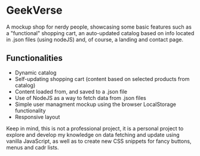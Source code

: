 # GeekVerse
A mockup shop for nerdy people, showcasing some basic features such as a "functional" shopping cart, an auto-updated catalog based on info located in .json files (using nodeJS) and, of course, a landing and contact page.

<h2>Functionalities</h2>
  <ul>
    <li>Dynamic catalog</li>
    <li>Self-updating shopping cart (content based on selected products from catalog)</li>
    <li>Content loaded from, and saved to a .json file</li>
    <li>Use of NodeJS as a way to fetch data from .json files</li>
    <li>Simple user managment mockup using the browser LocalStorage functionality</li>
    <li>Responsive layout</li>
  </ul>
  
Keep in mind, this is not a professional project, it is a personal project to explore and develop my knowledge on data fetching and update using vanilla JavaScript, as well as to create new CSS snippets for fancy buttons, menus and cadr lists.
